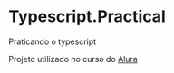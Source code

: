 # Typescript.Practical
Praticando o typescript

Projeto utilizado no curso do [Alura](https://www.alura.com.br/)
